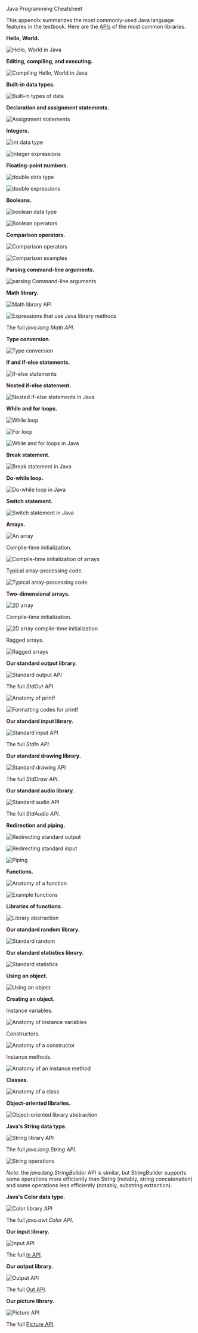 Java Programming Cheatsheet

This appendix summarizes the most commonly-used Java language features in the
textbook. Here are
the [APIs](http://introcs.cs.princeton.edu/java/11cheatsheet/api.pdf) of the
most common libraries.

**Hello, World.**

![Hello, World in Java](media/89b802dd0edabe5cf0e991a17d6ab89b.png)

**Editing, compiling, and executing.**

![Compiling Hello, World in Java](media/4c9128a6b2d6b3aa31fa6b48132e4fca.png)

**Built-in data types.**

![Built-in types of data](media/73b3b2c12088d3d86adec19d806a1634.png)

**Declaration and assignment statements.**

![Assignment statements](media/37f3e139fd2662fe0a4461accec0048a.png)

**Integers.**

![int data type](media/3b513a6e820bbcfdaf651f903e04dbcb.png)

![Integer expressions](media/5b23807260b1591f8414cdbe14d8008a.png)

**Floating-point numbers.**

![double data type](media/d2deb3d0d5c77006b5ecac3f2bdbc5f9.png)

![double expressions](media/b0ad80bb9d6265560a87879611428274.png)

**Booleans.**

![boolean data type](media/df0b567b995c99a393ecb0117f389fe6.png)

![Boolean operators](media/1d585bfe25ede701b5493f00325de51c.png)

**Comparison operators.**

![Comparison operators](media/5ef4f919c313f4527573ba3cf984c8fe.png)

![Comparison examples](media/1a2c10502e0557cff4b2ee9257d36114.png)

**Parsing command-line arguments.**

![parsing Command-line arguments](media/410dbf9a8e83149109a6689c68ef0c9c.png)

**Math library.**

![Math library API](media/c6e206e576a68a617d4eee901962bb9a.png)

![Expressions that use Java library methods](media/d98540fda02c36b112c2a051a37ce58f.png)

The full *java.lang.Math API*.

**Type conversion.**

![Type conversion](media/30a41c345f45a76d30fb92fdb751ec51.png)

**If and if-else statements.**

![If-else statements](media/1dae93c47298f9304dfe7fc9bc4f361e.png)

**Nested if-else statement.**

![Nested if-else statements in Java](media/02fbe5bc28c47b0613b30be6dc23d94d.png)

**While and for loops.**

![While loop](media/b7de42c5206eb5eed4485eb7fca2bd60.png)

![For loop](media/1ce1c07cc2242d785706e67fdf5bbf36.png)

![While and for loops in Java](media/044392d37f974f60761f0313da325ff8.png)

**Break statement.**

![Break statement in Java](media/f8453b615002298587eac0a586e87f47.png)

**Do-while loop.**

![Do-while loop in Java](media/af2ff9df09d2c1b72681b1f6c419a512.png)

**Switch statement.**

![Switch statement in Java](media/1c8b63c081b03929da165c4ab59f4d4c.png)

**Arrays.**

![An array](media/2396063ac505f6311c3fc3608469b391.png)

Compile-time initialization.

![Compile-time initialization of arrays](media/689d06136c0d799744124d51c8d5a20e.png)

Typical array-processing code.

![Typical array-processing code](media/90e38afd90b717b13c3eb69bb4928801.png)

**Two-dimensional arrays.**

![2D array](media/ee575e11a281867a471361906c0f8d2f.png)

Compile-time initialization.

![2D array compile-time initialization](media/08119eda2441dd69d7926649cc138261.png)

Ragged arrays.

![Ragged arrays](media/0a9a5508f7455f8edb01a5e4d04b4fbe.png)

**Our standard output library.**

![Standard output API](media/2774cdd23425a75e8d5ba06ebc825b8f.png)

The full *StdOut API*.

![Anatomy of printf](media/66f97d63e05b050b20fecb28f0d3bb47.png)

![Formatting codes for printf](media/34688f23dc619b69224e25bc9b1f5b07.png)

**Our standard input library.**

![Standard input API](media/0cba2e20b258e32ffde7dde19c088e0d.png)

The full *StdIn API*.

**Our standard drawing library.**

![Standard drawing API](media/d29561014ae40de387b982af5fd5eaae.png)

The full *StdDraw API*.

**Our standard audio library.**

![Standard audio API](media/d742f2495359d48ce05ac262b6875097.png)

The full *StdAudio API*.

**Redirection and piping.**

![Redirecting standard output](media/70161aaad5cc30e97735e876efad77bd.png)

![Redirecting standard input](media/61f1f019171830f4ff7bdec3c28e64d0.png)

![Piping](media/419d68837000d669dcad47c4ee8adad7.png)

**Functions.**

![Anatomy of a function](media/317f46999b692b587947a106b56da9e0.png)

![Example functions](media/30ffb53901c744438ef8dd4061761c79.png)

**Libraries of functions.**

![Library abstraction](media/c981b49d99eb38873caf419ef43561d0.png)

**Our standard random library.**

![Standard random](media/713fad3ed804e4317129f3cf145bb756.png)

**Our standard statistics library.**

![Standard statistics](media/19a9b00c3af92449b98172eb5cdf74ab.png)

**Using an object.**

![Using an object](media/98615e231eebd8f2a9d7a0f7b89ae4c2.png)

**Creating an object.**

Instance variables.

![Anatomy of instance variables](media/be329612428a6548b68d3d9beef923a4.png)

Constructors.

![Anatomy of a constructor](media/6d3d2991c309ec95cfb815640fc21652.png)

Instance methods.

![Anatomy of an instance method](media/5bd5b41a299837eaece828e35f476a8d.png)

**Classes.**

![Anatomy of a class](media/e3250dac99ebc37d7c5069596cbc048b.png)

**Object-oriented libraries.**

![Object-oriented library abstraction](media/44506379f80ffe8f1489dc2f8ad2d54a.png)

**Java's String data type.**

![String library API](media/a9e56a4b01d58d7ec8a3e70fad483446.png)

The full *java.lang.String API*.

![String operations](media/c61509423f883dab03454105b3902d22.png)

*Note*: the *java.lang.StringBuilder* API is similar, but StringBuilder supports
some operations more efficiently than String (notably, string concatenation) and
some operations less efficiently (notably, substring extraction).

**Java's Color data type.**

![Color library API](media/bc13b9ca06592d7b392fc35c1ac5e776.png)

The full *java.awt.Color API*.

**Our input library.**

![Input API](media/2cf72961b769c0cc459ebeddb5dcd0f8.png)

The full [In API](http://introcs.cs.princeton.edu/java/stdlib/javadoc/In.html).

**Our output library.**

![Output API](media/373df56bec97c4559f8dd079ebb4c3fd.png)

The full [Out
API](http://introcs.cs.princeton.edu/java/stdlib/javadoc/Out.html).

**Our picture library.**

![Picture API](media/7d5b7fe70d3a5a796c34c3ad5cf87795.png)

The full [Picture
API](http://introcs.cs.princeton.edu/java/stdlib/javadoc/Picture.html).
